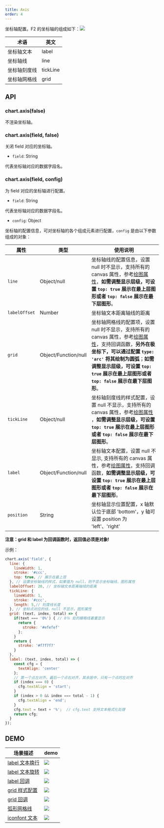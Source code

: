 ```yaml
---
title: Axis
order: 4
---
```


坐标轴配置。F2 的坐标轴的组成如下：![](https://gw.alipayobjects.com/zos/rmsportal/YhhBplZmzxzwvUBeEvPE.png#width=500)

| **术语** | **英文** |
| --- | --- |
| 坐标轴文本 | label |
| 坐标轴线 | line |
| 坐标轴刻度线 | tickLine |
| 坐标轴网格线 | grid |


## API

### chart.axis(false)

不渲染坐标轴。

### chart.axis(field, false)

关闭 field 对应的坐标轴。

- `field`: String


代表坐标轴对应的数据字段名。

### chart.axis(field, config)

为 field 对应的坐标轴进行配置。

- `field`: String


代表坐标轴对应的数据字段名。

- `config`: Object


坐标轴的配置信息，可对坐标轴的各个组成元素进行配置，`config` 是由以下参数组成的对象：

| **属性** | **类型** | **使用说明** |
| --- | --- | --- |
| `line` | Object/null | 坐标轴线的配置信息，设置 null 时不显示，支持所有的 canvas 属性，参考[绘图属性](https://www.yuque.com/antv/f2/canvas)，**如需调整显示层级，可设置 `top: true` 展示在最上层图形或者 `top: false` 展示在最下层图形**。 |
| `labelOffset` | Number | 坐标轴文本距离轴线的距离 |
| `grid` | Object/Function/null | 坐标轴网格线的配置项，设置 null 时不显示，支持所有的 canvas 属性，参考[绘图属性](https://www.yuque.com/antv/f2/canvas)，支持回调函数，**另外在极坐标下，可以通过配置 `type: 'arc'` 将其绘制为圆弧**；**如需调整显示层级，可设置 `top: true` 展示在最上层图形或者 `top: false` 展示在最下层图形**。 |
| `tickLine` | Object/null | 坐标轴刻度线的样式配置，设置 null 不显示，支持所有的 canvas 属性，参考[绘图属性](https://www.yuque.com/antv/f2/canvas) ，**如需调整显示层级，可设置 `top: true` 展示在最上层图形或者 `top: false` 展示在最下层图形**。 |
| `label` | Object/Function/null | 坐标轴文本配置，设置 null 不显示, 支持所有的 canvas 属性，参考[绘图属性](https://www.yuque.com/antv/f2/canvas)，支持回调函数，**如需调整显示层级，可设置 `top: true` 展示在最上层图形或者 `top: false` 展示在最下层图形**。 |
| `position` | String | 坐标轴显示位置配置，x 轴默认位于底部 'bottom'，y 轴可设置 position 为 'left'、'right' |


**注意：grid 和 label 为回调函数时，返回值必须是对象!**

示例：

```javascript
chart.axis('field', {
  line: {
    lineWidth: 1,
    stroke: '#ccc',
    top: true, // 展示在最上层
  }, // 设置坐标轴线的样式，如果值为 null，则不显示坐标轴线，图形属性
  labelOffset: 20, // 坐标轴文本距离轴线的距离
  tickLine: {
    lineWidth: 1,
    stroke: '#ccc',
    length: 5,// 刻度线长度
  }, // 坐标点对应的线，null 不显示，图形属性
  grid: (text, index, total) => {
    if(text === '0%') { // 0％ 处的栅格线着重显示
      return {
        stroke: '#efefef'
      };
    }
    return {
      stroke: '#f7f7f7'
    }
  },
  label: (text, index, total) => {
    const cfg = {
      textAlign: 'center'
    };
    // 第一个点左对齐，最后一个点右对齐，其余居中，只有一个点时左对齐
    if (index === 0) {
      cfg.textAlign = 'start';
    }
    if (index > 0 && index === total - 1) {
      cfg.textAlign = 'end';
    }
    cfg.text = text + '%';  // cfg.text 支持文本格式化处理
    return cfg;
  }
});
```

## DEMO
| 场景描述 | demo |
| --- | --- |
| [label 文本换行](/zh/examples/component/axis#break-line) | ![](https://gw.alipayobjects.com/zos/rmsportal/DEwVBFoGLbnMrwHxauyp.png#width=) |
| [label 文本旋转](/zh/examples/component/axis#rotate) | ![](https://gw.alipayobjects.com/zos/rmsportal/aZQMEqhJsZrHBPVvfwVu.png#width=) |
| [label 回调](/zh/examples/component/axis#label-callback) | ![](https://gw.alipayobjects.com/zos/rmsportal/JNURaLRrBdyAFOgatkwO.png#width=) |
| [grid 样式配置](/zh/examples/component/axis#grid) | ![](https://gw.alipayobjects.com/zos/rmsportal/WgyBJAgRVIwsjaIyPhvA.png#width=) |
| [grid 回调](/zh/examples/component/axis#grid-callback) | ![](https://gw.alipayobjects.com/zos/rmsportal/dWXDCtnpVQFhvhtgSmWy.png#width=) |
| [弧形网格线](/zh/examples/component/axis#circle-grid) | ![](https://gw.alipayobjects.com/zos/rmsportal/CnTYvcQBFcUeWmcKutse.png#width=) |
| [iconfont 文本](/zh/examples/component/axis#iconfont) | ![](https://gw.alipayobjects.com/zos/rmsportal/wBAMqyEGjiKXvVfkAzSr.png#width=) |



